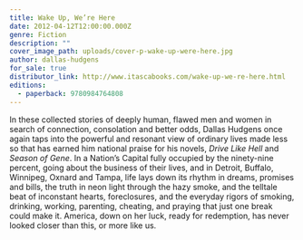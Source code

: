 ```yaml
---
title: Wake Up, We’re Here
date: 2012-04-12T12:00:00.000Z
genre: Fiction
description: ""
cover_image_path: uploads/cover-p-wake-up-were-here.jpg
author: dallas-hudgens
for_sale: true
distributor_link: http://www.itascabooks.com/wake-up-we-re-here.html
editions:
  - paperback: 9780984764808
---
```

In these collected stories of deeply human, flawed men and women in search of connection, consolation and better odds, Dallas Hudgens once again taps into the powerful and resonant view of ordinary lives made less so that has earned him national praise for his novels, _Drive Like Hell_ and _Season of Gene_. In a Nation’s Capital fully occupied by the ninety-nine percent, going about the business of their lives, and in Detroit, Buffalo, Winnipeg, Oxnard and Tampa, life lays down its rhythm in dreams, promises and bills, the truth in neon light through the hazy smoke, and the telltale beat of inconstant hearts, foreclosures, and the everyday rigors of smoking, drinking, working, parenting, cheating, and praying that just one break could make it. America, down on her luck, ready for redemption, has never looked closer than this, or more like us.